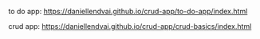 to do app: https://daniellendvai.github.io/crud-app/to-do-app/index.html

crud app: https://daniellendvai.github.io/crud-app/crud-basics/index.html